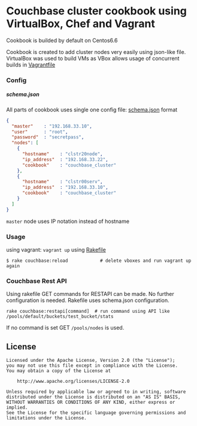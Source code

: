 # Couchbase cluster cookbook using VirtualBox, Chef and Vagrant

Cookbook is builded by default on Centos6.6

Cookbook is created to add cluster nodes very easily using json-like file.
VirtualBox was used to build VMs as VBox allows usage of concurrent builds in
[Vagrantfile](../master/Vagrantfile)

### Config
##### schema.json
All parts of cookbook uses single one config file:
[schema.json](../master/cookbooks/couchbase_cluster/files/schema.json) format
```json
{
  "master"    : "192.168.33.10",
  "user"      : "root",
  "password"  : "secretpass",
  "nodes": [
    {
      "hostname"    : "clstr20node",
      "ip_address"  : "192.168.33.22",
      "cookbook"    : "couchbase_cluster"
    },
    {
      "hostname"    : "clstr00serv",
      "ip_address"  : "192.168.33.10",
      "cookbook"    : "couchbase_cluster"
    }
  ]
}
```
`master` node uses IP notation instead of hostname
### Usage
using vagrant: `vagrant up`
using [Rakefile](../master/Rakefile)
```shell
$ rake couchbase:reload            # delete vboxes and run vagrant up again
```

### Couchbase Rest API
Using rakefile GET commands for RESTAPI can be made. No further configuration is
needed. Rakefile uses schema.json configuration.
```shell
rake couchbase:restapi[command]  # run command using API like /pools/default/buckets/test_bucket/stats
```
If no command is set GET `/pools/nodes` is used.

## License
```
Licensed under the Apache License, Version 2.0 (the "License");
you may not use this file except in compliance with the License.
You may obtain a copy of the License at

    http://www.apache.org/licenses/LICENSE-2.0

Unless required by applicable law or agreed to in writing, software
distributed under the License is distributed on an "AS IS" BASIS,
WITHOUT WARRANTIES OR CONDITIONS OF ANY KIND, either express or implied.
See the License for the specific language governing permissions and
limitations under the License.
```
